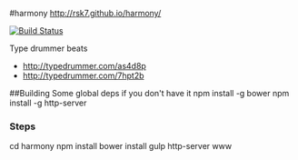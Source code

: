 #harmony 
http://rsk7.github.io/harmony/

[![Build Status](https://travis-ci.org/rsk7/harmony.svg?branch=master)](https://travis-ci.org/rsk7/harmony)

Type drummer beats
* http://typedrummer.com/as4d8p
* http://typedrummer.com/7hpt2b

##Building
Some global deps if you don't have it
npm install -g bower
npm install -g http-server

### Steps
cd harmony
npm install 
bower install
gulp
http-server www




